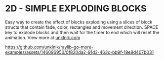 
# 2D - SIMPLE EXPLODING BLOCKS
Easy way to create the effect of blocks exploding using a slices of block structs that contain fade, color, rectangles and movement direction. SPACE key to explode blocks and then wait for the timer to end which will reset the animation. View more at [unklnik.com](https://unklnik.com/posts/2d-pixel-noise/)

https://github.com/unklnik/raylib-go-more-examples/assets/146096950/0f820da2-91d3-463c-bb9f-19e8d407b031
